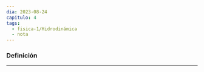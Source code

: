 ```yaml
---
dia: 2023-08-24
capitulo: 4
tags:
  - fisica-1/Hidrodinámica
  - nota
---
```

### Definición
---
